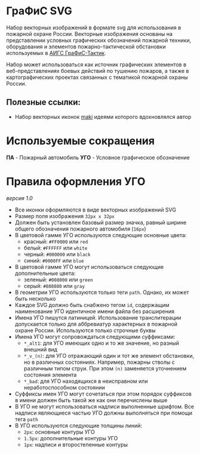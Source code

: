 # ГраФиС SVG
Набор векторных изображений в формате svg для использования в пожарной охране России. Векторные изображения основаны на представлении условных графических обозначений пожарной техники, оборудования и элементов пожарно-тактической обстановки используемых в [АИГС ГраФиС-Тактик](https://github.com/Obsidian-pb/GraFiS-Tactic).

Набор может использоваться как источник графических элементов в веб-представлениях боевых действий по тушению пожаров, а также в картографических проектах связанных с тематикой пожарной охраны России.



## Полезные ссылки:

* Набор векторных иконок [maki](G:\GitRepositories\maki) идеями которого вдохновлялся автор

# Используемые сокращения

   **ПА** - Пожарный автомобиль
   **УГО** - Условное графическое обозначение
   


# Правила оформления УГО

*версия 1.0*

- Все иконки оформляются в виде векторных изображений SVG
- Размер поля изображения `32px x 32px`
- Должен быть установлен базовый размер значка, равный ширине общего обозначения пожарного автомобиля (`16px`)
- В цветовой гамме УГО используются следующие основные цвета:
    - красный: `#FF0000` или `red`
    - белый: `#FFFFFF` или `white`
    - черный: `#000000` или `black`
    - синий: `#0000FF` или `blue`
- В цветовой гамме УГО могут использоваться следующие дополнительные цвета:
    - зеленый: `#008000` или `green`
    - серый: `#808080` или `gray`
- В геометрии УГО используются только теги `path`. Однако, их может быть несколько
- Каждое SVG должно быть снабжено тегом `id`, содержащим наименование УГО идентичное имени файла без расширения
- Имена УГО пишутся латиницей. Использование транслитерации допускается только для аббревиатур характерных в пожарной охране России. Используются только строчные буквы
- Имена УГО могут сопровождаться следующими суффиксами:
    - `*_alt1`: для УГО имеющих одно и то же значение, но разный внешний вид
    - `*_v_(n)`: для УГО отражающий один и тот же элемент обстановки, но в различных состояниях. Например, пожарны стволы с различным типом струи. При этом `(n)` заменяется уточнением состояния элемента
    - `*_bad`: для УГО находящихся в неисправном или неработоспособном состоянии
- Суффиксы имен УГО могут сочетаться при этом порядок суффиксов в имени должен быть такой же как они перечислены выше
- В УГО не могут использоваться надписи выполненные шрифтом. Все надписи являющиеся частью УГО должны выполняться при помощи тега `path`
- В УГО используются следующие толщины линий:
    - `2px`: основные контуры УГО
    - `1.5px`: дополнительные контуры УГО
    - `1px`: надписи и второстепенные контуры